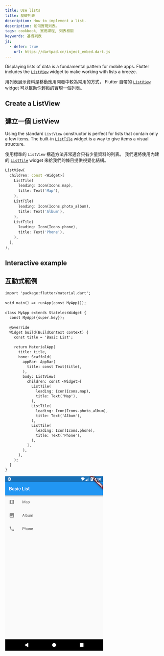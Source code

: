 ```yaml
---
title: Use lists
title: 基礎列表
description: How to implement a list.
description: 如何實現列表。
tags: cookbook, 實用課程, 列表相關
keywords: 基礎列表
js:
  - defer: true
    url: https://dartpad.cn/inject_embed.dart.js
---
```


<?code-excerpt path-base="cookbook/lists/basic_list"?>

Displaying lists of data is a fundamental pattern for mobile apps.
Flutter includes the [`ListView`][]
widget to make working with lists a breeze.

用列表展示資料是移動應用開發中較為常用的方式，
Flutter 自帶的 [`ListView`][] widget 可以幫助你輕鬆的實現一個列表。

## Create a ListView

## 建立一個 ListView

Using the standard `ListView` constructor is
perfect for lists that contain only a few items.
The built-in [`ListTile`][]
widget is a way to give items a visual structure.

使用標準的 `ListView` 構造方法非常適合只有少量資料的列表。
我們還將使用內建的 [`ListTile`][] widget 來給我們的條目提供視覺化結構。

<?code-excerpt "lib/main.dart (ListView)" replace="/^body\: //g"?>
```dart
ListView(
  children: const <Widget>[
    ListTile(
      leading: Icon(Icons.map),
      title: Text('Map'),
    ),
    ListTile(
      leading: Icon(Icons.photo_album),
      title: Text('Album'),
    ),
    ListTile(
      leading: Icon(Icons.phone),
      title: Text('Phone'),
    ),
  ],
),
```

## Interactive example

## 互動式範例

<?code-excerpt "lib/main.dart"?>
```run-dartpad:theme-light:mode-flutter:run-true:width-100%:height-600px:split-60:ga_id-interactive_example
import 'package:flutter/material.dart';

void main() => runApp(const MyApp());

class MyApp extends StatelessWidget {
  const MyApp({super.key});

  @override
  Widget build(BuildContext context) {
    const title = 'Basic List';

    return MaterialApp(
      title: title,
      home: Scaffold(
        appBar: AppBar(
          title: const Text(title),
        ),
        body: ListView(
          children: const <Widget>[
            ListTile(
              leading: Icon(Icons.map),
              title: Text('Map'),
            ),
            ListTile(
              leading: Icon(Icons.photo_album),
              title: Text('Album'),
            ),
            ListTile(
              leading: Icon(Icons.phone),
              title: Text('Phone'),
            ),
          ],
        ),
      ),
    );
  }
}
```

<noscript>
  <img src="/assets/images/docs/cookbook/basic-list.png" alt="Basic List Demo" class="site-mobile-screenshot" /> 
</noscript>


[`ListTile`]: {{site.api}}/flutter/material/ListTile-class.html
[`ListView`]: {{site.api}}/flutter/widgets/ListView-class.html
